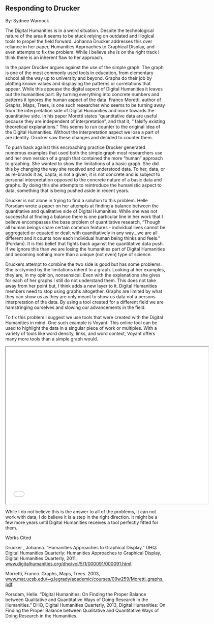 <h2> Responding to Drucker</h2>
By: Sydnee Warnock

The Digital Humanities is in a weird situation. Despite the technological nature of the area it seems to be stuck relying on outdated and illogical tools to propel the field forward. Johanna Drucker addresses this over reliance in her paper, Humanities Approaches to Graphical Display, and even attempts to fix the problem. While I believe she is on the right track I think there is an inherent flaw to her approach.

In the paper Drucker argues against the use of the simple graph. The graph is one of the most commonly used tools in education, from elementary school all the way up to university and beyond. Graphs do their job by plotting known values and displaying the patterns or correlations that appear. While this appease the digital aspect of Digital Humanities it leaves out the humanities part. By turning everything into concrete numbers and patterns it ignores the human aspect of the data. Franco Moretti, author of Graphs, Maps, Trees, is one such researcher who seems to be turning away from the interpretation side of Digital Humanities and more towards the quantitative side. In his paper Moretti states “quantitative data are useful because they are independent of interpretation”, and that it, “ falsify existing theoretical explanations.” This seems to run counter to the original idea of the Digital Humanities. Without the interpretation aspect we lose a part of are identity. Drucker saw these changes and decided to counter them.
   
To push back against this encroaching practice Drucker generated numerous examples that used both the simple graph most researchers use and her own version of a graph that contained the more “human” approach to graphing. She wanted to show the limitations of a basic graph. She did this by changing the way she received and understood data. To her, data, or as re-brands it as, capta, is not a given, it is not concrete and is subject to personal interpretation opposed to the concrete nature of a basic data and graphs. By doing this she attempts to reintroduce the humanistic aspect to data,  something that is being pushed aside in recent years.
	
Drucker is not alone in trying to find a solution to this problem. Helle Porsdam wrote a paper on her attempts at finding a balance between the quantitative and qualitative side of Digital Humanities. While she was not successful at finding a balance there is one particular line in her work that I believe encompasses the base problem of quantitative research, “Though all human beings share certain common features - individual lives cannot be aggregated or equated or dealt with quantitatively in any way...we are all different and it counts how each individual human being thinks and feels.” (Pordam). It is this belief that fights back against the quantitative data push. If we ignore this than we are losing the humanities part of Digital Humanities and becoming nothing more than a unique (not even) type of science.
	
Druckers attempt to combine the two side is good but has some problems. She is stymied by the limitations inherit to a graph. Looking at her examples, they are, in my opinion, nonsensical. Even with the explanations she gives for each of her graphs I still do not understand them. This does not take away from her point but, I think adds a new layer to it. Digital Humanities members need to stop using graphs altogether. Graphs are limited by what they can show us as they are only meant to show us data not a persons interpretation of the data. By using a tool created for a different field we are hamstringing ourselves and slowing our advancements in the field. 
	
To fix this problem I suggest we use tools that were created with the Digital Humanities in mind. One such example is Voyant. This online tool can be used to highlight the data in a singular piece of work or multiples. With a variety of tools like word density, links, and word context, Voyant offers many more tools than a simple graph would. 
  
  <iframe style='width: 637px; height: 495px;' src='//voyant-tools.org/tool/CollocatesGraph/?mode=corpus&corpus=2679f97beec8c5019e92cf2859e2c7eb'></iframe>
 
While I do not believe this is the answer to all of the problems, it can not work with data, I do believe it is a step in the right direction. It might be a few more years until Digital Humanities receives a tool perfectly fitted for them.

<hr2> Works Cited </h2>

Drucker , Johanna. “Humanities Approaches to Graphical Display.” DHQ: Digital Humanities Quarterly: Humanities Approaches to Graphical Display, Digital Humanities Quarterly, 2011, www.digitalhumanities.org/dhq/vol/5/1/000091/000091.html.

Morretti, Franco. Graphs, Maps, Trees. 2003, www.mat.ucsb.edu/~g.legrady/academic/courses/09w259/Moretti_graphs.pdf.

Porsdam, Helle. “Digital Humanities: On Finding the Proper Balance between Qualitative and Quantitative Ways of Doing Research in the Humanities.” DHQ, Digital Humanities Quarterly, 2013, Digital Humanities: On Finding the Proper Balance between Qualitative and Quantitative Ways of Doing Research in the Humanities.


